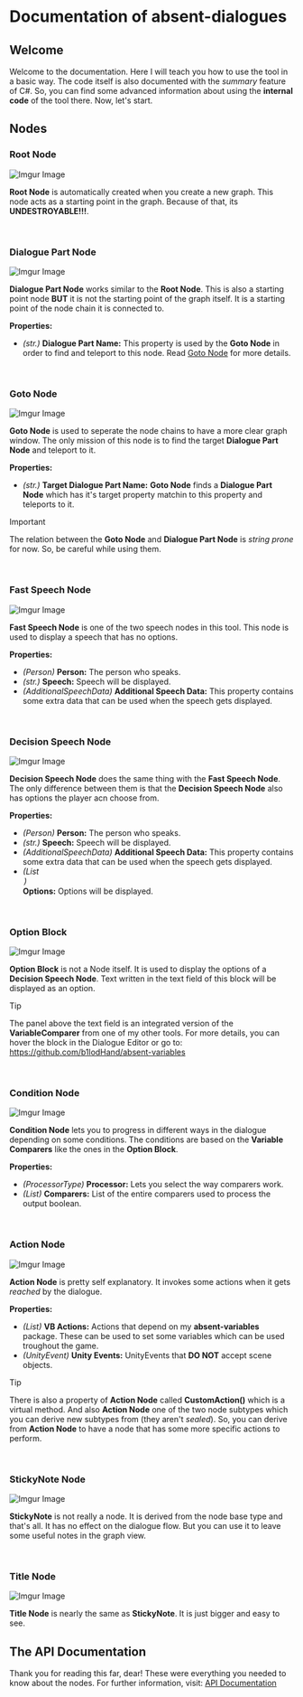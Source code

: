 # Documentation of absent-dialogues

## Welcome

Welcome to the documentation. Here I will teach you how to use the tool in a basic way. The code itself is also documented with the *summary* feature of C#. So, you can find some advanced information about using the **internal code** of the tool there. Now, let's start.

## Nodes

### Root Node
![Imgur Image](https://imgur.com/FwGmUyj.png)

**Root Node** is automatically created when you create a new graph. This node acts as a starting point in the graph. Because of that, its **UNDESTROYABLE!!!**.

</br>

### Dialogue Part Node
![Imgur Image](https://imgur.com/ETY999l.png)

**Dialogue Part Node** works similar to the **Root Node**. This is also a starting point node **BUT** it is not the starting point of the graph itself. It is a starting point of the node chain it is connected to.

**Properties:**
- *(str.)* **Dialogue Part Name:** This property is used by the **Goto Node** in order to find and teleport to this node. Read [Goto Node](#goto-node) for more details.

</br>

### Goto Node <a name = "goto-node"></a>
![Imgur Image](https://imgur.com/3g168Py.png)

**Goto Node** is used to seperate the node chains to have a more clear graph window. The only mission of this node is to find the target **Dialogue Part Node** and teleport to it.

**Properties:**
- *(str.)* **Target Dialogue Part Name:** **Goto Node** finds a **Dialogue Part Node** which has it's target property matchin to this property and teleports to it.

> [!IMPORTANT]
> The relation between the **Goto Node** and **Dialogue Part Node** is *string prone* for now. So, be careful while using them.

</br>

### Fast Speech Node
![Imgur Image](https://imgur.com/PmbBsqx.png)

**Fast Speech Node** is one of the two speech nodes in this tool. This node is used to display a speech that has no options.

**Properties:**
- *(Person)* **Person:** The person who speaks.
- *(str.)* **Speech:** Speech will be displayed.
- *(AdditionalSpeechData)* **Additional Speech Data:** This property contains some extra data that can be used when the speech gets displayed.

</br>

### Decision Speech Node
![Imgur Image](https://imgur.com/4BmngHT.png)

**Decision Speech Node** does the same thing with the **Fast Speech Node**. The only difference between them is that the **Decision Speech Node** also has options the player acn choose from.

**Properties:**
- *(Person)* **Person:** The person who speaks.
- *(str.)* **Speech:** Speech will be displayed.
- *(AdditionalSpeechData)* **Additional Speech Data:** This property contains some extra data that can be used when the speech gets displayed.
- *(List<Option>)* **Options:** Options will be displayed.

</br>

### Option Block
![Imgur Image](https://imgur.com/TkUgZ4I.png)

**Option Block** is not a Node itself. It is used to display the options of a **Decision Speech Node**. Text written in the text field of this block will be displayed as an option.

> [!TIP]
> The panel above the text field is an integrated version of the **VariableComparer** from one of my other tools. For more details, you can hover the block in the Dialogue Editor or go to: https://github.com/b1lodHand/absent-variables

</br>

### Condition Node
![Imgur Image](https://imgur.com/oeW8wXF.png)

**Condition Node** lets you to progress in different ways in the dialogue depending on some conditions. The conditions are based on the **Variable Comparers** like the ones in the **Option Block**.

**Properties:**
- *(ProcessorType)* **Processor:** Lets you select the way comparers work.
- *(List<VariableComparer>)* **Comparers:** List of the entire comparers used to process the output boolean.

</br>

### Action Node
![Imgur Image](https://imgur.com/jBtwkVz.png)

**Action Node** is pretty self explanatory. It invokes some actions when it gets *reached* by the dialogue.

**Properties:**
- *(List<VariableSetter>)* **VB Actions:** Actions that depend on my **absent-variables** package. These can be used to set some variables which can be used troughout the game.
- *(UnityEvent)* **Unity Events:** UnityEvents that **DO NOT** accept scene objects.

>[!TIP]
>There is also a property of **Action Node** called **CustomAction()** which is a virtual method. And also **Action Node** one of the two node subtypes which you can derive new subtypes from (they aren't *sealed*). So, you can derive from **Action Node** to have a node that has some more specific actions to perform.

</br>

### StickyNote Node
![Imgur Image](https://imgur.com/1Zx5oKb.png)

**StickyNote** is not really a node. It is derived from the node base type and that's all. It has no effect on the dialogue flow. But you can use it to leave some useful notes in the graph view. 

</br>

### Title Node
![Imgur Image](https://imgur.com/fhoK3Zd.png)

**Title Node** is nearly the same as **StickyNote**. It is just bigger and easy to see.

## The API Documentation

Thank you for reading this far, dear! These were everything you needed to know about the nodes. For further information, visit: [API Documentation](https://b1lodhand.github.io/absent-dialogues/)
